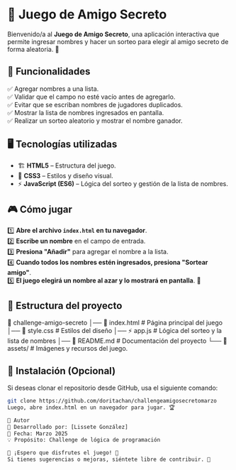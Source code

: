 # 🎁 Juego de Amigo Secreto

Bienvenido/a al **Juego de Amigo Secreto**, una aplicación interactiva que permite ingresar nombres y hacer un sorteo para elegir al amigo secreto de forma aleatoria. 🎉

## 🚀 Funcionalidades

✅ Agregar nombres a una lista.  
✅ Validar que el campo no esté vacío antes de agregarlo.  
✅ Evitar que se escriban nombres de jugadores duplicados.  
✅ Mostrar la lista de nombres ingresados en pantalla.  
✅ Realizar un sorteo aleatorio y mostrar el nombre ganador.  

## 🖥️ Tecnologías utilizadas

- 🏗️ **HTML5** – Estructura del juego.  
- 🎨 **CSS3** – Estilos y diseño visual.  
- ⚡ **JavaScript (ES6)** – Lógica del sorteo y gestión de la lista de nombres.  

## 🎮 Cómo jugar

1️⃣ **Abre el archivo `index.html` en tu navegador**.  
2️⃣ **Escribe un nombre** en el campo de entrada.  
3️⃣ **Presiona "Añadir"** para agregar el nombre a la lista.  
4️⃣ **Cuando todos los nombres estén ingresados, presiona "Sortear amigo"**.  
5️⃣ **El juego elegirá un nombre al azar y lo mostrará en pantalla**. 🎁  

## 📂 Estructura del proyecto

📂 challenge-amigo-secreto │── 📄 index.html # Página principal del juego │── 🎨 style.css # Estilos del diseño │── ⚡ app.js # Lógica del sorteo y la lista de nombres │── 📜 README.md # Documentación del proyecto └── 📁 assets/ # Imágenes y recursos del juego.


## 🔧 Instalación (Opcional)

Si deseas clonar el repositorio desde GitHub, usa el siguiente comando:

```sh
git clone https://github.com/doritachan/challengeamigosecretomarzo
Luego, abre index.html en un navegador para jugar. 🏆

📝 Autor
📌 Desarrollado por: [Lissete González]
📅 Fecha: Marzo 2025
💡 Propósito: Challenge de lógica de programación

🌟 ¡Espero que disfrutes el juego! 🎉
Si tienes sugerencias o mejoras, siéntete libre de contribuir. 🚀









